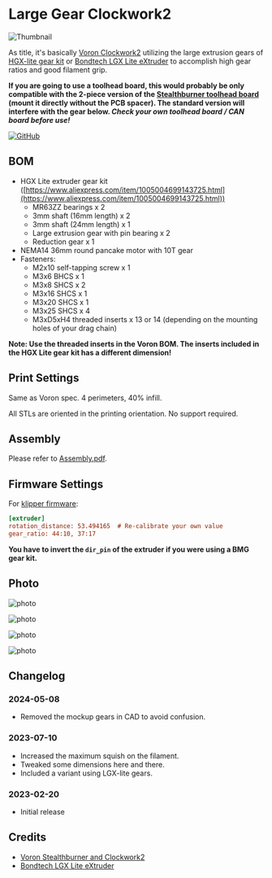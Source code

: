 # Large Gear Clockwork2

![Thumbnail](./Images/Thumbnail.png)

As title, it's basically [Voron Clockwork2](https://github.com/VoronDesign/Voron-Stealthburner/tree/main/STLs/Clockwork2) utilizing the large extrusion gears of [HGX-lite gear kit](https://www.aliexpress.com/item/1005004699143725.html) or [Bondtech LGX Lite eXtruder](https://www.bondtech.se/product/lgx-lite-large-gears-extruder/) to accomplish high gear ratios and good filament grip.

**If you are going to use a toolhead board, this would probably be only compatible with the 2-piece version of the [Stealthburner toolhead board](https://github.com/VoronDesign/Voron-Hardware/tree/master/Stealthburner_Toolhead_PCB) (mount it directly without the PCB spacer). The standard version will interfere with the gear below. *Check your own toolhead board / CAN board before use!***

[![GitHub](https://img.shields.io/github/license/nhchiu/VoronMods)](https://github.com/nhchiu/VoronMods/blob/main/LICENSE)

## BOM

- HGX Lite extruder gear kit ([https://www.aliexpress.com/item/1005004699143725.html](https://www.aliexpress.com/item/1005004699143725.html))
  - MR63ZZ bearings x 2
  - 3mm shaft (16mm length) x 2
  - 3mm shaft (24mm length) x 1
  - Large extrusion gear with pin bearing x 2
  - Reduction gear x 1
- NEMA14 36mm round pancake motor with 10T gear
- Fasteners:
  - M2x10 self-tapping screw x 1
  - M3x6  BHCS x 1
  - M3x8  SHCS x 2
  - M3x16 SHCS x 1
  - M3x20 SHCS x 1
  - M3x25 SHCS x 4
  - M3xD5xH4 threaded inserts x 13 or 14 (depending on the mounting holes of your drag chain)

**Note: Use the threaded inserts in the Voron BOM. The inserts included in the HGX Lite gear kit has a different dimension!**

## Print Settings

Same as Voron spec. 4 perimeters, 40% infill.

All STLs are oriented in the printing orientation. No support required.

## Assembly

Please refer to [Assembly.pdf](./Assembly.pdf).

## Firmware Settings

For [klipper firmware](https://www.klipper3d.org/):

```ini
[extruder]
rotation_distance: 53.494165  # Re-calibrate your own value
gear_ratio: 44:10, 37:17
```

**You have to invert the `dir_pin` of the extruder if you were using a BMG gear kit.**

## Photo

![photo](./Images/photo1.jpg)

![photo](./Images/photo2.jpg)

![photo](./Images/photo3.jpg)

![photo](./Images/photo4.jpg)

## Changelog

### 2024-05-08

- Removed the mockup gears in CAD to avoid confusion.

### 2023-07-10

- Increased the maximum squish on the filament.
- Tweaked some dimensions here and there.
- Included a variant using LGX-lite gears.

### 2023-02-20

- Initial release

## Credits

- [Voron Stealthburner and Clockwork2](https://github.com/VoronDesign/Voron-Stealthburner)
- [Bondtech LGX Lite eXtruder](https://www.bondtech.se/product/lgx-lite-large-gears-extruder/)
